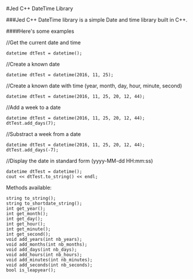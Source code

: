 #Jed C++ DateTime Library

###Jed C++ DateTime library is a simple Date and time library built in C++.

####Here's some examples

//Get the current date and time
	
	datetime dtTest = datetime();

//Create a known date
	
	datetime dtTest = datetime(2016, 11, 25);

//Create a known date with time (year, month, day, hour, minute, second)
	
	datetime dtTest = datetime(2016, 11, 25, 20, 12, 44);

//Add a week to a date

	datetime dtTest = datetime(2016, 11, 25, 20, 12, 44);
	dtTest.add_days(7);

//Substract a week from a date

	datetime dtTest = datetime(2016, 11, 25, 20, 12, 44);
	dtTest.add_days(-7);

//Display the date in standard form (yyyy-MM-dd HH:mm:ss)
	
	datetime dtTest = datetime();
	cout << dtTest.to_string() << endl;

Methods available:
	
	string to_string();
	string to_shortdate_string();
	int get_year();
	int get_month();
	int get_day();
	int get_hour();
	int get_minute();
	int get_second();
	void add_years(int nb_years);
	void add_months(int nb_months);
	void add_days(int nb_days);
	void add_hours(int nb_hours);
	void add_minutes(int nb_minutes);
	void add_seconds(int nb_seconds);
	bool is_leapyear();
 
